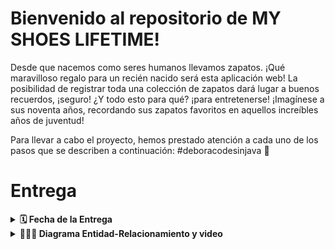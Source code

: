 # Bienvenido al repositorio de MY SHOES LIFETIME!

Desde que nacemos como seres humanos llevamos zapatos. ¡Qué maravilloso regalo para un recién nacido será esta aplicación web! La posibilidad de registrar toda una colección de zapatos dará lugar a buenos recuerdos, ¡seguro! ¿Y todo esto para qué? ¡para entretenerse! ¡Imagínese a sus noventa años, recordando sus zapatos favoritos en aquellos increíbles años de juventud!

Para llevar a cabo el proyecto, hemos prestado atención a cada uno de los pasos que se describen a continuación: #deboracodesinjava 🚀

# Entrega

<details>
  <summary><strong>🗓 Fecha de la Entrega</strong></summary>

  * Projeto individual.
  * Serão `6` dias de projeto.
  * Data de entrega para avaliação final do projeto: `27/07/2022 14:00`.

</details>

<details>
  <summary><strong>🤷🏽‍♀️ Diagrama Entidad-Relacionamiento y video</strong></summary><br />
  #### Diagrama de Entidade-Relacionamento

  Para orientar la construcción de las tablas atraves del ORM, utilizamos el seguiente *DER*:

  ![DER](./public/der.png)
  
  #### Video

  Visualize lo que tenemos hasta el momento:

  ![VIDEO(./public/der.png)

</details>
